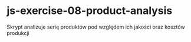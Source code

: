 # js-exercise-08-product-analysis
Skrypt analizuje serię produktów pod względem ich jakości oraz kosztów produkcji
